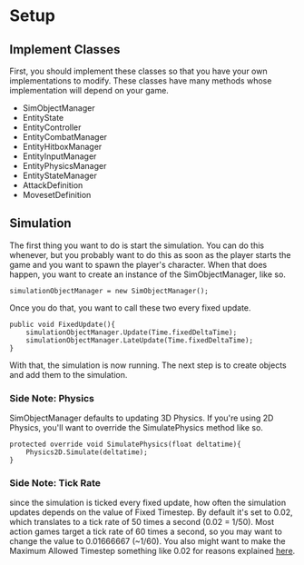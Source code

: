 # Setup
## Implement Classes
First, you should implement these classes so that you have your own implementations to modify. These classes have many methods whose implementation will depend on your game.

 - SimObjectManager
 - EntityState
 - EntityController
 - EntityCombatManager
 - EntityHitboxManager
 - EntityInputManager
 - EntityPhysicsManager
 - EntityStateManager
 - AttackDefinition
 - MovesetDefinition

## Simulation
The first thing you want to do is start the simulation. You can do this whenever, but you probably want to do this as soon as the player starts the game and you want to spawn the player's character. When that does happen, you want to create an instance of the SimObjectManager, like so.

	simulationObjectManager = new SimObjectManager();
	
Once you do that, you want to call these two every fixed update. 
			
	public void FixedUpdate(){
		simulationObjectManager.Update(Time.fixedDeltaTime);
		simulationObjectManager.LateUpdate(Time.fixedDeltaTime);
	}
	
With that, the simulation is now running. The next step is to create objects and add them to the simulation. 

### Side Note: Physics
SimObjectManager defaults to updating 3D Physics. If you're using 2D Physics, you'll want to override the SimulatePhysics method like so.

	protected override void SimulatePhysics(float deltatime){
		Physics2D.Simulate(deltatime);
	}
	
### Side Note: Tick Rate
since the simulation is ticked every fixed update, how often the simulation updates depends on the value of Fixed Timestep. By default it's set to 0.02, which translates to a tick rate of 50 times a second (0.02 = 1/50). 
Most action games target a tick rate of 60 times a second, so you may want to change the value to 0.01666667 (~1/60). You also might want to make the Maximum Allowed Timestep something like 0.02 for reasons explained [here](https://johnaustin.io/articles/2019/fix-your-unity-timestep).